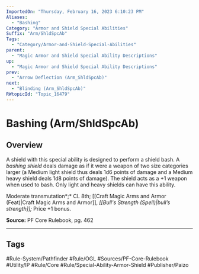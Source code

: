 ```yaml
---
ImportedOn: "Thursday, February 16, 2023 6:10:23 PM"
Aliases:
  - "Bashing"
Category: "Armor and Shield Special Abilities"
Suffix: "Arm/ShldSpcAb"
Tags:
  - "Category/Armor-and-Shield-Special-Abilities"
parent:
  - "Magic Armor and Shield Special Ability Descriptions"
up:
  - "Magic Armor and Shield Special Ability Descriptions"
prev:
  - "Arrow Deflection (Arm_ShldSpcAb)"
next:
  - "Blinding (Arm_ShldSpcAb)"
RWtopicId: "Topic_16479"
---
```

# Bashing (Arm/ShldSpcAb)
## Overview
A shield with this special ability is designed to perform a shield bash. A *bashing shield* deals damage as if it were a weapon of two size categories larger (a Medium light shield thus deals 1d6 points of damage and a Medium heavy shield deals 1d8 points of damage). The shield acts as a +1 weapon when used to bash. Only light and heavy shields can have this ability.

Moderate transmutation*;* CL 8th; [[Craft Magic Arms and Armor (Feat)|Craft Magic Arms and Armor]], *[[Bull's Strength (Spell)|bull’s strength]];* Price +1 bonus.

**Source:** PF Core Rulebook, pg. 462


---
## Tags
#Rule-System/Pathfinder #Rule/OGL #Sources/PF-Core-Rulebook #Utility/IP #Rule/Core #Rule/Special-Ability-Armor-Shield #Publisher/Paizo

